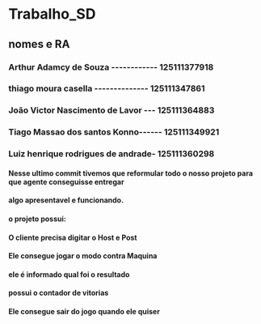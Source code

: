 # Trabalho_SD


##  nomes e RA
### Arthur Adamcy de Souza ------------ 125111377918
### thiago moura casella -------------- 125111347861
### João Victor Nascimento de Lavor --- 125111364883
### Tiago Massao dos santos Konno------ 125111349921
### Luiz henrique rodrigues de andrade- 125111360298

#### Nesse ultimo commit tivemos que reformular todo o nosso projeto para que agente conseguisse entregar
#### algo apresentavel e funcionando.

#### o projeto possui:

#### O cliente precisa digitar o Host e Post
#### Ele consegue jogar o modo contra Maquina
#### ele é informado qual foi o resultado
#### possui o contador de vitorias
#### Ele consegue sair do jogo quando ele quiser